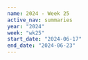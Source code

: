 ```yaml
---
name: 2024 - Week 25
active_nav: summaries
year: "2024"
week: "wk25"
start_date: "2024-06-17"
end_date: "2024-06-23"
---
```

